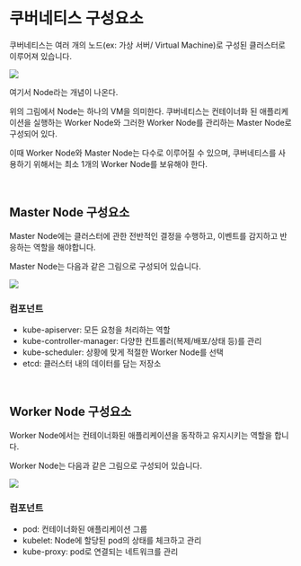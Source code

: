 # 쿠버네티스 구성요소

쿠버네티스는 여러 개의 노드(ex: 가상 서버/ Virtual Machine)로 구성된 클러스터로 이루어져 있습니다.

![](https://img1.daumcdn.net/thumb/R1280x0/?scode=mtistory2&fname=https%3A%2F%2Fblog.kakaocdn.net%2Fdn%2FdFM2jb%2Fbtq4jEL7V4O%2FsqemIpdhQNWEIQBYuvSr0K%2Fimg.png)

여기서 Node라는 개념이 나온다.

위의 그림에서 Node는 하나의 VM을 의미한다. 쿠버네티스는 컨테이너화 된 애플리케이션을 실행하는 Worker Node와 그러한 Worker Node를 관리하는 Master Node로 구성되어 있다.

이때 Worker Node와 Master Node는 다수로 이루어질 수 있으며, 쿠버네티스를 사용하기 위해서는 최소 1개의 Worker Node를 보유해야 한다.

<br>

## Master Node 구성요소
Master Node에는 클러스터에 관한 전반적인 결정을 수행하고, 이벤트를 감지하고 반응하는 역할을 해야합니다.

Master Node는 다음과 같은 그림으로 구성되어 있습니다.

![](https://img1.daumcdn.net/thumb/R1280x0/?scode=mtistory2&fname=https%3A%2F%2Fblog.kakaocdn.net%2Fdn%2FvFgU9%2Fbtq4cfujghF%2F86KkmJEn2ed0WCwsATHR9K%2Fimg.png)

### 컴포넌트
- kube-apiserver: 모든 요청을 처리하는 역할
- kube-controller-manager: 다양한 컨트롤러(복제/배포/상태 등)를 관리
- kube-scheduler: 상황에 맞게 적절한 Worker Node를 선택
- etcd: 클러스터 내의 데이터를 담는 저장소

<br>

## Worker Node 구성요소
Worker Node에서는 컨테이너화된 애플리케이션을 동작하고 유지시키는 역할을 합니다.

Worker Node는 다음과 같은 그림으로 구성되어 있습니다.

![](https://img1.daumcdn.net/thumb/R1280x0/?scode=mtistory2&fname=https%3A%2F%2Fblog.kakaocdn.net%2Fdn%2Fc94mmX%2Fbtq4dcjdjIz%2FwO5ri20IjKWAk1wJYICYK1%2Fimg.png)

### 컴포넌트
- pod: 컨테이너화된 애플리케이션 그룹
- kubelet: Node에 할당된 pod의 상태를 체크하고 관리
- kube-proxy: pod로 연결되는 네트워크를 관리 